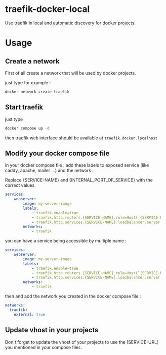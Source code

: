 # traefik-docker-local
Use traefik in local and automatic discovery for docker projects.

# Usage
## Create a network
First of all create a network that will be used by docker projects.

just type for example : 
``` sh
docker network create traefik
```

## Start traefik
just type 
``` sh
docker compose up -d
```

then traefik web interface should be available at ``traefik.docker.localhost``

## Modify your docker compose file
in your docker compose file :
add these labels to exposed service (like caddy, apache, mailer ...)
and the network : 

Replace {SERVICE-NAME} and {INTERNAL_PORT_OF_SERVICE} with the correct values.

``` yaml
services:
    webserver:
        image: my-server-image  
        labels:
            - traefik.enable=true
            - traefik.http.routers.{SERVICE-NAME}.rule=Host(`{SERVICE-URL}.docker.localhost`)
            - traefik.http.services.{SERVICE-NAME}.loadbalancer.server.port={INTERNAL_PORT_OF_SERVICE}
        networks:
            - traefik
```
you can have a service being accessible by multiple name :
``` yaml
services:
    webserver:
        image: my-server-image  
        labels:
            - traefik.enable=true
            - traefik.http.routers.{SERVICE-NAME}.rule=Host(`{SERVICE-URL}.docker.localhost`, `{SERVICE-URL-2}.docker.localhost`)
            - traefik.http.services.{SERVICE-NAME}.loadbalancer.server.port={INTERNAL_PORT_OF_SERVICE}
        networks:
            - traefik
```

then and add the network you created in the docker compose file :
``` yaml
networks:
  traefik:
    external: true
```

## Update vhost in your projects
Don't forget to update the vhost of your projects to use the {SERVICE-URL} you mentioned in your compose files.

